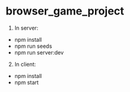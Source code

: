 # browser_game_project

1. In server:
- npm install
- npm run seeds
- npm run server:dev
2. In client:
- npm install
- npm start
